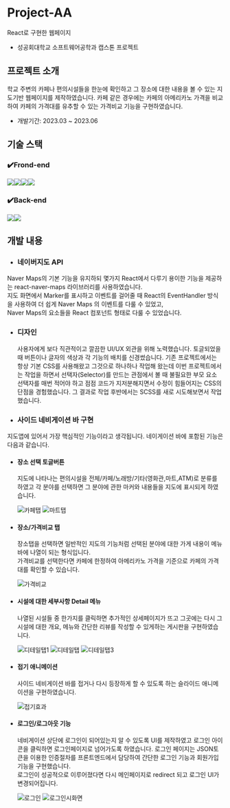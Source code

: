 # Project-AA 
React로 구현한 웹페이지
- 성공회대학교 소프트웨어공학과 캡스톤 프로젝트

## 프로젝트 소개
학교 주변의 카페나 편의시설들을 한눈에 확인하고 그 장소에 대한 내용을 볼 수 있는 지도기반 웹페이지를 제작하였습니다.
카페 같은 경우에는 카페의 아메리카노 가격을 비교하여 카페의 가격대를 유추할 수 있는 가격비교 기능을 구현하였습니다.
- 개발기간: 2023.03 ~ 2023.06




## 기술 스택

### ✔️Frond-end
<img src="https://img.shields.io/badge/React-61DAFB?style=for-the-badge&logo=React&logoColor=black"><img src="https://img.shields.io/badge/Css-1572B6?style=for-the-badge&logo=Css&logoColor=white"><img src="https://img.shields.io/badge/Redux-764ABC?style=for-the-badge&logo=Redux&logoColor=purple"><img src="https://img.shields.io/badge/styledcomponents-DB7093?style=for-the-badge&logo=styledcomponents&logoColor=white">

### ✔️Back-end
<img src="https://img.shields.io/badge/Node.js-339933?style=for-the-badge&logo=nodedotjs&logoColor=white"><img src="https://img.shields.io/badge/JSON-000000?style=for-the-badge&logo=json&logoColor=white">

## 개발 내용
- ### 네이버지도 API
Naver Maps의 기본 기능을 유지하되 몇가지 React에서 다루기 용이한 기능을 제공하는 react-naver-maps 라이브러리를 사용하였습니다.  
지도 화면에서 Marker를 표시하고 이벤트를 걸어줄 때 React의 EventHandler 방식을 사용하여 더 쉽게 Naver Maps 의 이벤트를 다룰 수 있었고,  
Naver Maps의 요소들을 React 컴포넌트 형태로 다룰 수 있었습니다.

- ### 디자인
  사용자에게 보다 직관적이고 깔끔한 UI/UX 외관을 위해 노력했습니다. 토글되었을 때 버튼이나 글자의 색상과 각 기능의 배치를 신경썼습니다.
  기존 프로젝트에서는 항상 기본 CSS를 사용해왔고 그것으로 하나하나 작업해 왔는데 이번 프로젝트에서는 작업을 하면서 선택자(Selector)를 만드는 관점에서 볼 때 불필요한 부모 요소 선택자를 매번 적어야 하고 점점 코드가 지저분해지면서 수정이 힘들어지는 CSS의 단점을 경험했습니다. 그 결과로 작업 후반에서는 SCSS를 새로 시도해보면서 작업했습니다.




- ### 사이드 네비게이션 바 구현
지도앱에 있어서 가장 핵심적인 기능이라고 생각됩니다. 네이게이션 바에 포함된 기능은 다음과 같습니다.

- #### 장소 선택 토글버튼
  지도에 나타나는 편의시설을 전체/카페/노래방/기타(영화관,마트,ATM)로 분류를 하였고 각 분야를 선택하면 그 분야에 관한 마커와 내용들을 지도에 표시되게 하였습니다.
  
  ![카페탭](https://github.com/zenu98/PROJECT-AA/assets/90780629/b25afaa4-b621-438c-85b2-9aed6c201d7e)
  ![마트탭](https://github.com/zenu98/PROJECT-AA/assets/90780629/f1f7fc56-fbd3-459a-8b2b-dfe2c72ca6d2)
  
- #### 장소/가격비교 탭
   장소탭을 선택하면 일반적인 지도의 기능처럼 선택된 분야에 대한 가게 내용이 메뉴바에 나열이 되는 형식입니다.  
  가격비교를 선택한다면 카페에 한정하여 아메리카노 가격을 기준으로 카페의 가격대를 확인할 수 있습니다.
  
  ![가격비교](https://github.com/zenu98/PROJECT-AA/assets/90780629/4578f0dd-1e34-4e49-9865-5c75b53f8dac)
- #### 시설에 대한 세부사항 Detail 메뉴
  나열된 시설들 중 한가지를 클릭하면 추가적인 상세페이지가 뜨고 그곳에는 다시 그 시설에 대한 개요, 메뉴와 간단한 리뷰를 작성할 수 있게하는 게시판을 구현하였습니다.
  
  ![디테일탭1](https://github.com/zenu98/PROJECT-AA/assets/90780629/efeba007-6222-4de0-8113-1283a2386f75)
![디테일탭](https://github.com/zenu98/PROJECT-AA/assets/90780629/40e04dcf-b4ff-4c6e-b215-3ff5f55c51bf)
![디테일탭3](https://github.com/zenu98/PROJECT-AA/assets/90780629/5dc2eb1b-469f-410c-85a6-be899603e8c1)
- #### 접기 애니메이션
  사이드 네비게이션 바를 접거나 다시 등장하게 할 수 있도록 하는 슬라이드 애니메이션을 구현하였습니다.
  
  ![접기효과](https://github.com/zenu98/PROJECT-AA/assets/90780629/d01010be-f402-4e43-accb-6a6b4cf6e154)

- #### 로그인/로그아웃 기능
  네비게이션 상단에 로그인이 되어있는지 알 수 있도록 UI를 제작하였고 로그인 아이콘을 클릭하면 로그인페이지로 넘어가도록 하였습니다.
  로그인 페이지는 JSON토큰을 이용한 인증절차를 프론트엔드에서 담당하여 간단한 로그인 기능과 회원가입 기능을 구현했습니다.  
  로그인이 성공적으로 이루어졌다면 다시 메인페이지로 redirect 되고 로그인 UI가 변경되어집니다.
  
  ![로그인](https://github.com/zenu98/PROJECT-AA/assets/90780629/d64b2fc3-f862-45b2-8047-c9d84528c0a9)
  ![로그인시화면](https://github.com/zenu98/PROJECT-AA/assets/90780629/3e8ff903-1f2b-45ce-9fb4-86fc32bf8be4)




